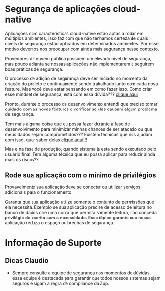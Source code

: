 # Segurança de aplicações cloud-native

Aplicações com características cloud-native estão aptas a rodar em múltiplos ambientes, isso
faz com que não tenhamos certeza de quais níveis de segurança estão aplicados em determinados 
ambientes. Por esse motivo devemos nos preocupar com ainda mais segurança nesse contexto.

Provedores de nuvem pública possuem um elevado nível de segurança, mas pouco adianta se nossas
aplicações não implementarem e seguirem boas práticas de segurança.

O processo de adição de segurança deve ser iniciado no momento da criação
do projeto e continuamente sendo trabalhado junto com cada nova feature. Mas você deve
estar pensando em como fazer isso. Como criar esse mindset de segurança, está com
essa dúvida??? [clique aqui](incorpore_seguranca_design.md)

Pronto, durante o processo de desenvolvimento entendi que preciso tomar cuidado
com as novas features e verificar se elas causam algum problema de segurança.

Tem mais alguma coisa que eu possa fazer durante a fase de desenvolvimento para minimizar
minhas chances de ser atacado ou que meus dados sejam comprometidos??? Existem técnicas
que nos ajudam com isso, quer saber delas [clique aqui!!!](ofuscamento.md) 
 



Mas e na fase de produção, quando sistema já esta sendo executado pelo usuário
final. Tem alguma técnica que eu possa aplicar para reduzir ainda mais os riscos??






## Rode sua aplicação com o mínimo de privilégios

Provavelmente sua aplicação deve se conectar ou utilizar serviços adicionais para o funcionamento.

Garanta que sua aplicação utilize somente o conjunto de permissões que ela necessita. Exemplo
se sua aplicação precise de acesso de leitura no banco de dados crie uma conta que permita somente leitura,
não conceda privilégio de escrita sem a necessidade. Esse tópico garante que nossa aplicação
reduza o espaço ou brechas de segurança.



# Informação de Suporte




## Dicas Claudio
- Sempre consulte a equipe de segurança nos momentos de dúvidas, essa equipe é destacada
para garantir que todos nossos sistemas sejam seguros e sigam a regra de compliance da Zup.